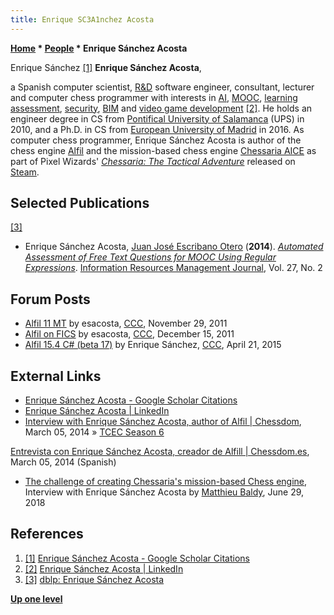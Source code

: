 ```yaml
---
title: Enrique SC3A1nchez Acosta
---
```

**[Home](Home "Home") * [People](People "People") * Enrique Sánchez Acosta**

[](https://scholar.google.es/citations?user=6CPdp4IAAAAJ&hl=en) Enrique Sánchez <a id="cite-note-1" href="#cite-ref-1">[1]</a>
**Enrique Sánchez Acosta**,

a Spanish computer scientist, [R&D](https://en.wikipedia.org/wiki/Research_and_development) software engineer, consultant, lecturer and computer chess programmer with interests in [AI](Artificial_Intelligence "Artificial Intelligence"), [MOOC](https://en.wikipedia.org/wiki/Massive_open_online_course), [learning assessment](https://en.wikipedia.org/wiki/Assessment_for_learning), [security](https://en.wikipedia.org/wiki/Security), [BIM](https://en.wikipedia.org/wiki/Building_information_modeling) and [video game development](https://en.wikipedia.org/wiki/Video_game_development) <a id="cite-note-2" href="#cite-ref-2">[2]</a>.
He holds an engineer degree in CS from [Pontifical University of Salamanca](https://en.wikipedia.org/wiki/Pontifical_University_of_Salamanca) (UPS) in 2010, and a Ph.D. in CS from [European University of Madrid](https://en.wikipedia.org/wiki/European_University_of_Madrid) in 2016.
As computer chess programmer, Enrique Sánchez Acosta is author of the chess engine [Alfil](Alfil "Alfil") and the mission-based chess engine [Chessaria AICE](index.php?title=Chessaria_AICE&action=edit&redlink=1 "Chessaria AICE (page does not exist)") as part of Pixel Wizards' *[Chessaria: The Tactical Adventure](https://en.wikipedia.org/wiki/Chessaria:_The_Tactical_Adventure)* released on [Steam](<https://en.wikipedia.org/wiki/Steam_(software)>).

## Selected Publications

<a id="cite-note-3" href="#cite-ref-3">[3]</a>

- Enrique Sánchez Acosta, [Juan José Escribano Otero](https://dblp.uni-trier.de/pers/hd/o/Otero:Juan_Jos=eacute=_Escribano) (**2014**). *[Automated Assessment of Free Text Questions for MOOC Using Regular Expressions](https://dl.acm.org/citation.cfm?id=2648841)*. [Information Resources Management Journal](https://en.wikipedia.org/wiki/Information_Resources_Management_Journal), Vol. 27, No. 2

## Forum Posts

- [Alfil 11 MT](http://www.talkchess.com/forum/viewtopic.php?t=41263) by esacosta, [CCC](CCC "CCC"), November 29, 2011
- [Alfil on FICS](http://www.talkchess.com/forum/viewtopic.php?t=41455) by esacosta, [CCC](CCC "CCC"), December 15, 2011
- [Alfil 15.4 C# (beta 17)](http://www.talkchess.com/forum/viewtopic.php?t=56082) by Enrique Sánchez, [CCC](CCC "CCC"), April 21, 2015

## External Links

- [Enrique Sánchez Acosta - Google Scholar Citations](https://scholar.google.es/citations?user=6CPdp4IAAAAJ&hl=en)
- [Enrique Sánchez Acosta | LinkedIn](https://www.linkedin.com/in/esacosta)
- [Interview with Enrique Sánchez Acosta, author of Alfil | Chessdom](http://www.chessdom.com/interview-with-enrique-sanchez-acosta-author-of-alfil/), March 05, 2014 » [TCEC Season 6](TCEC_Season_6 "TCEC Season 6")

[Entrevista con Enrique Sánchez Acosta, creador de Alfill | Chessdom.es](http://es.chessdom.com/2014/entrevista-con-enrique-sanchez-acosta-creador-de-alfil/), March 05, 2014 (Spanish)

- [The challenge of creating Chessaria's mission-based Chess engine](https://www.gamasutra.com/blogs/MatthieuBaldyPixelWizards/20180629/319443/Interview_The_challenge_of_creating_Chessarias_Chess_engine.php), Interview with Enrique Sánchez Acosta by [Matthieu Baldy](https://www.linkedin.com/in/matthieubaldy/), June 29, 2018

## References

1. <a id="cite-ref-1" href="#cite-note-1">[1]</a> [Enrique Sánchez Acosta - Google Scholar Citations](https://scholar.google.es/citations?user=6CPdp4IAAAAJ&hl=en)
1. <a id="cite-ref-2" href="#cite-note-2">[2]</a> [Enrique Sánchez Acosta | LinkedIn](https://www.linkedin.com/in/esacosta)
1. <a id="cite-ref-3" href="#cite-note-3">[3]</a> [dblp: Enrique Sánchez Acosta](https://dblp.uni-trier.de/pers/hd/a/Acosta:Enrique_S=aacute=nchez)

**[Up one level](People "People")**

